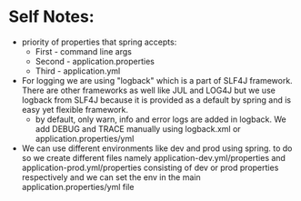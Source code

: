 # Self Notes:
* priority of properties that spring accepts:
  * First - command line args
  * Second - application.properties
  * Third - application.yml
* For logging we are using "logback" which is a part of SLF4J framework. There are other frameworks as well like JUL and LOG4J but we use logback from SLF4J because it is provided as a default by spring and is easy yet flexible framework.
  * by default, only warn, info and error logs are added in logback. We add DEBUG and TRACE manually using logback.xml or application.properties/yml
* We can use different environments like dev and prod using spring. to do so we create different files namely application-dev.yml/properties and application-prod.yml/properties consisting of dev or prod properties respectively and we can set the env in the main application.properties/yml file   